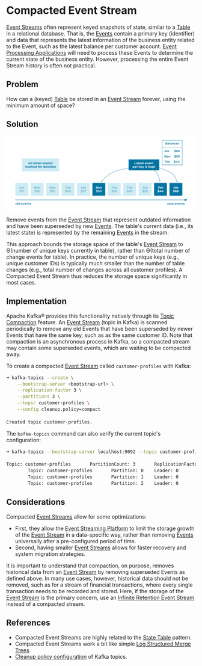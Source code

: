 # Compacted Event Stream
[Event Streams](../event-stream/event-stream.md) often represent keyed snapshots of state, similar to a [Table](../table/state-table.md) in a relational database. That is, the [Events](../event/event.md) contain a primary key (identifier) and data that represents the latest information of the business entity related to the Event, such as the latest balance per customer account. [Event Processing Applications](../event-processing/event-processing-application.md) will need to process these Events to determine the current state of the business entity. However, processing the entire Event Stream history is often not practical.

## Problem
How can a (keyed) [Table](../table/state-table.md) be stored in an [Event Stream](../event-stream/event-stream.md) forever, using the minimum amount of space?

## Solution
![compacted-event-stream](../img/compacted-event-stream.svg)

Remove events from the [Event Stream](../event-stream/event-stream.md) that represent outdated information and have been superseded by new [Events](../event/event.md). The table's current data (i.e., its latest state) is represented by the remaining [Events](../event/event.md) in the stream.

This approach bounds the storage space of the table's [Event Stream](../event-stream/event-stream.md) to Θ(number of unique keys currently in table), rather than Θ(total number of change events for table). In practice, the number of unique keys (e.g., unique customer IDs) is typically much smaller than the number of table changes (e.g., total number of changes across all customer profiles). A Compacted Event Stream thus reduces the storage space significantly in most cases.

## Implementation
Apache Kafka® provides this functionality natively through its [Topic Compaction](https://kafka.apache.org/documentation/#compaction) feature. An [Event Stream](../event-stream/event-stream.md) (topic in Kafka) is scanned periodically to remove any old Events that have been superseded by newer Events that have the same key, such as as the same customer ID. Note that compaction is an asynchronous process in Kafka, so a compacted stream may contain some superseded events, which are waiting to be compacted away.

To create a compacted [Event Stream](../event-stream/event-stream.md) called `customer-profiles` with Kafka:
```bash
➜ kafka-topics --create \
    --bootstrap-server <bootstrap-url> \
    --replication-factor 3 \
    --partitions 3 \
    --topic customer-profiles \
    --config cleanup.policy=compact

Created topic customer-profiles.
```

The `kafka-topics` command can also verify the current topic's configuration:
```bash
➜ kafka-topics --bootstrap-server localhost:9092 --topic customer-profiles --describe

Topic: customer-profiles       PartitionCount: 3       ReplicationFactor: 1    Configs: cleanup.policy=compact,segment.bytes=1073741824
        Topic: customer-profiles       Partition: 0    Leader: 0       Replicas: 0     Isr: 0  Offline:
        Topic: customer-profiles       Partition: 1    Leader: 0       Replicas: 0     Isr: 0  Offline:
        Topic: customer-profiles       Partition: 2    Leader: 0       Replicas: 0     Isr: 0  Offline:
```

## Considerations
Compacted [Event Streams](../event-stream/event-stream.md) allow for some optimizations:

* First, they allow the [Event Streaming Platform](../event-stream/event-streaming-platform.md) to limit the storage growth of the [Event Stream](../event-stream/event-stream.md) in a data-specific way, rather than removing [Events](../event/event.md) universally after a pre-configured period of time.
* Second, having smaller [Event Streams](../event-stream/event-stream.md) allows for faster recovery and system migration strategies.

It is important to understand that compaction, on purpose, removes historical data from an [Event Stream](../event-stream/event-stream.md) by removing superseded Events as defined above. In many use cases, however, historical data should not be removed, such as for a stream of financial transactions, where every single transaction needs to be recorded and stored. Here, if the storage of the [Event Stream](../event-stream/event-stream.md) is the primary concern, use an [Infinite Retention Event Stream](infinite-retention-event-stream.md) instead of a compacted stream.

## References
* Compacted Event Streams are highly related to the [State Table](../table/state-table.md) pattern.
* Compacted Event Streams work a bit like simple [Log Structured Merge Trees](http://www.benstopford.com/2015/02/14/log-structured-merge-trees/).
* [Cleanup policy configuration](https://docs.confluent.io/platform/current/installation/configuration/topic-configs.html#topicconfigs_cleanup.policy) of Kafka topics.
